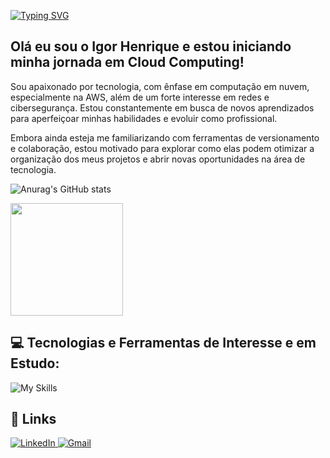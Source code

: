 [![Typing SVG](https://readme-typing-svg.herokuapp.com/?color=00BFFF&size=35&center=true&vCenter=true&width=1000&lines=Oi,+seja+bem-vindo+ao+meu+perfil!+:%29)](https://git.io/typing-svg)

## Olá eu sou o Igor Henrique e estou iniciando minha jornada em Cloud Computing!

Sou apaixonado por tecnologia, com ênfase em computação em nuvem, especialmente na AWS, além de um forte interesse em redes e cibersegurança. Estou constantemente em busca de novos aprendizados para aperfeiçoar minhas habilidades e evoluir como profissional.

Embora ainda esteja me familiarizando com ferramentas de versionamento e colaboração, estou motivado para explorar como elas podem otimizar a organização dos meus projetos e abrir novas oportunidades na área de tecnologia.

![Anurag's GitHub stats](https://github-readme-stats.vercel.app/api?username=stravinsky-igor&theme=github_dark&show_icons=true)

   <img height="180em" src="https://github-readme-stats.vercel.app/api/top-langs/?username=stravinsky-igor&layout=compact&langs_count=6&theme=tokyonight"/>

## 💻 Tecnologias e Ferramentas de Interesse e em Estudo:

![My Skills](https://skillicons.dev/icons?i=aws,linux,docker,kubernetes,java,python,git,github)


## 🔗 Links

<div align="left">
    <a href="https://www.linkedin.com/in/igor-hnogueira/">
        <img src="https://skillicons.dev/icons?i=linkedin" alt="LinkedIn">
    </a>
    <a href="mailto:igorhnogueira@gmail.com">
        <img src="https://skillicons.dev/icons?i=gmail" alt="Gmail">
    </a>
</div>
